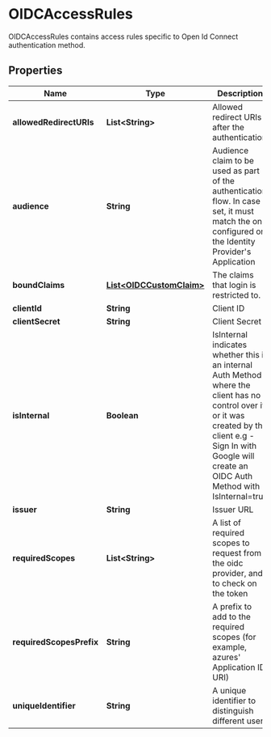 

# OIDCAccessRules

OIDCAccessRules contains access rules specific to Open Id Connect authentication method.

## Properties

Name | Type | Description | Notes
------------ | ------------- | ------------- | -------------
**allowedRedirectURIs** | **List&lt;String&gt;** | Allowed redirect URIs after the authentication |  [optional]
**audience** | **String** | Audience claim to be used as part of the authentication flow. In case set, it must match the one configured on the Identity Provider&#39;s Application |  [optional]
**boundClaims** | [**List&lt;OIDCCustomClaim&gt;**](OIDCCustomClaim.md) | The claims that login is restricted to. |  [optional]
**clientId** | **String** | Client ID |  [optional]
**clientSecret** | **String** | Client Secret |  [optional]
**isInternal** | **Boolean** | IsInternal indicates whether this is an internal Auth Method where the client has no control over it, or it was created by the client e.g - Sign In with Google will create an OIDC Auth Method with IsInternal&#x3D;true |  [optional]
**issuer** | **String** | Issuer URL |  [optional]
**requiredScopes** | **List&lt;String&gt;** | A list of required scopes to request from the oidc provider, and to check on the token |  [optional]
**requiredScopesPrefix** | **String** | A prefix to add to the required scopes (for example, azures&#39; Application ID URI) |  [optional]
**uniqueIdentifier** | **String** | A unique identifier to distinguish different users |  [optional]



